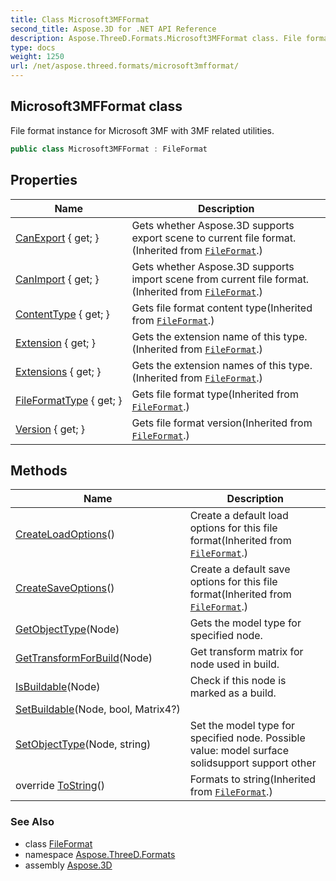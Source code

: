 ```yaml
---
title: Class Microsoft3MFFormat
second_title: Aspose.3D for .NET API Reference
description: Aspose.ThreeD.Formats.Microsoft3MFFormat class. File format instance for Microsoft 3MF with 3MF related utilities
type: docs
weight: 1250
url: /net/aspose.threed.formats/microsoft3mfformat/
---
```

## Microsoft3MFFormat class

File format instance for Microsoft 3MF with 3MF related utilities.

```csharp
public class Microsoft3MFFormat : FileFormat
```

## Properties

| Name | Description |
| --- | --- |
| [CanExport](../../aspose.threed/fileformat/canexport/) { get; } | Gets whether Aspose.3D supports export scene to current file format.(Inherited from [`FileFormat`](../../aspose.threed/fileformat/).) |
| [CanImport](../../aspose.threed/fileformat/canimport/) { get; } | Gets whether Aspose.3D supports import scene from current file format.(Inherited from [`FileFormat`](../../aspose.threed/fileformat/).) |
| [ContentType](../../aspose.threed/fileformat/contenttype/) { get; } | Gets file format content type(Inherited from [`FileFormat`](../../aspose.threed/fileformat/).) |
| [Extension](../../aspose.threed/fileformat/extension/) { get; } | Gets the extension name of this type.(Inherited from [`FileFormat`](../../aspose.threed/fileformat/).) |
| [Extensions](../../aspose.threed/fileformat/extensions/) { get; } | Gets the extension names of this type.(Inherited from [`FileFormat`](../../aspose.threed/fileformat/).) |
| [FileFormatType](../../aspose.threed/fileformat/fileformattype/) { get; } | Gets file format type(Inherited from [`FileFormat`](../../aspose.threed/fileformat/).) |
| [Version](../../aspose.threed/fileformat/version/) { get; } | Gets file format version(Inherited from [`FileFormat`](../../aspose.threed/fileformat/).) |

## Methods

| Name | Description |
| --- | --- |
| [CreateLoadOptions](../../aspose.threed/fileformat/createloadoptions/)() | Create a default load options for this file format(Inherited from [`FileFormat`](../../aspose.threed/fileformat/).) |
| [CreateSaveOptions](../../aspose.threed/fileformat/createsaveoptions/)() | Create a default save options for this file format(Inherited from [`FileFormat`](../../aspose.threed/fileformat/).) |
| [GetObjectType](../../aspose.threed.formats/microsoft3mfformat/getobjecttype/)(Node) | Gets the model type for specified node. |
| [GetTransformForBuild](../../aspose.threed.formats/microsoft3mfformat/gettransformforbuild/)(Node) | Get transform matrix for node used in build. |
| [IsBuildable](../../aspose.threed.formats/microsoft3mfformat/isbuildable/)(Node) | Check if this node is marked as a build. |
| [SetBuildable](../../aspose.threed.formats/microsoft3mfformat/setbuildable/)(Node, bool, Matrix4?) |  |
| [SetObjectType](../../aspose.threed.formats/microsoft3mfformat/setobjecttype/)(Node, string) | Set the model type for specified node. Possible value: model surface solidsupport support other |
| override [ToString](../../aspose.threed/fileformat/tostring/)() | Formats to string(Inherited from [`FileFormat`](../../aspose.threed/fileformat/).) |

### See Also

* class [FileFormat](../../aspose.threed/fileformat/)
* namespace [Aspose.ThreeD.Formats](../../aspose.threed.formats/)
* assembly [Aspose.3D](../../)


